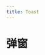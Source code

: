 ```yaml
---
title: Toast
---
```

# 弹窗

<ClientOnly>
<toast-demo-1></toast-demo-1>
</ClientOnly>

<ClientOnly>
<toast-demo-2></toast-demo-2>
</ClientOnly>

<ClientOnly>
<toast-demo-3></toast-demo-3>
</ClientOnly>
